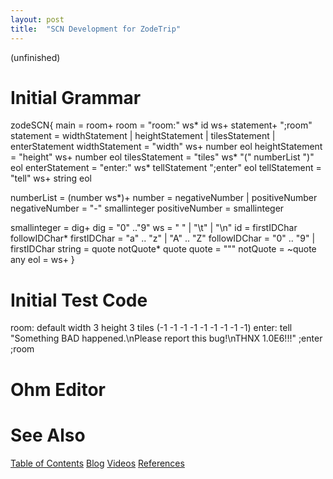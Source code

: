 ```yaml
---
layout: post
title:  "SCN Development for ZodeTrip"
---
```


(unfinished)

# Initial Grammar
zodeSCN{
  main = room+
  room = "room:" ws* id ws+ statement+ ";room"
  statement = widthStatement | heightStatement | tilesStatement | enterStatement
  widthStatement = "width" ws+ number eol
  heightStatement = "height" ws+ number eol
  tilesStatement = "tiles" ws* "(" numberList ")" eol
  enterStatement = "enter:" ws* tellStatement ";enter" eol
  tellStatement = "tell" ws+ string eol
  
  numberList = (number ws*)+
  number = negativeNumber | positiveNumber
  negativeNumber = "-" smallinteger
  positiveNumber = smallinteger
  
  smallinteger = dig+
  dig = "0" .."9"
  ws = " " | "\t" | "\n"
  id = firstIDChar followIDChar*
  firstIDChar = "a" .. "z" | "A" .. "Z"
  followIDChar = "0" .. "9" | firstIDChar
  string = quote notQuote* quote
  quote = "\""
  notQuote = ~quote any
  eol = ws+
}
# Initial Test Code
room: default
  width 3
  height 3
  tiles (-1 -1 -1  -1 -1 -1  -1 -1 -1)
  enter:
     tell "Something BAD happened.\nPlease report this bug!\nTHNX 1.0E6!!!"
  ;enter
;room
# Ohm Editor

# See Also

[Table of Contents](https://guitarvydas.github.io/2021/12/10/Table-of-Contents-Dec-01-2021.html)
[Blog](https://guitarvydas.github.io)
[Videos](https://www.youtube.com/channel/UC9EJr0nKHwadbHUtc5zHdmQ/videos)
[References](https://guitarvydas.github.io/2021/01/14/References.html)

<script src="https://utteranc.es/client.js" 
        repo="guitarvydas/guitarvydas.github.io" 
        issue-term="pathname" 
        theme="github-light" 
        crossorigin="anonymous" 
        async> 
</script> 
